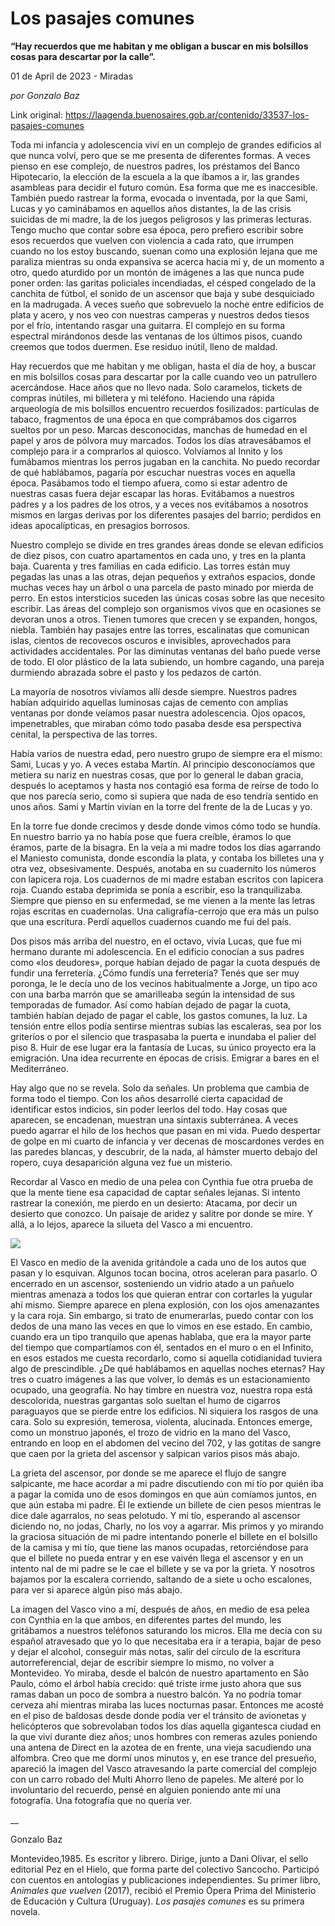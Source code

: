 # Los pasajes comunes

**“Hay recuerdos que me habitan y me obligan a buscar en mis bolsillos cosas para descartar por la calle”.**

01 de April de 2023 - Miradas

_por Gonzalo Baz_

Link original: https://laagenda.buenosaires.gob.ar/contenido/33537-los-pasajes-comunes



Toda mi infancia y adolescencia viví en un complejo de grandes edificios al que nunca volví, pero que se me presenta de diferentes formas. A veces pienso en ese complejo, de nuestros padres, los préstamos del Banco Hipotecario, la elección de la escuela a la que íbamos a ir, las grandes asambleas para decidir el futuro común. Esa forma que me es inaccesible. También puedo rastrear la forma, evocada o inventada, por la que Sami, Lucas y yo caminábamos en aquellos años distantes, la de las crisis suicidas de mi madre, la de los juegos peligrosos y las primeras lecturas. Tengo mucho que contar sobre esa época, pero prefiero escribir sobre esos recuerdos que vuelven con violencia a cada rato, que irrumpen cuando no los estoy buscando, suenan como una explosión lejana que me paraliza mientras su onda expansiva se acerca hacia mí y, de un momento a otro, quedo aturdido por un montón de imágenes a las que nunca pude poner orden: las garitas policiales incendiadas, el césped congelado de la canchita de fútbol, el sonido de un ascensor que baja y sube desquiciado en la madrugada. A veces sueño que sobrevuelo la noche entre edificios de plata y acero, y nos veo con nuestras camperas y nuestros dedos tiesos por el frío, intentando rasgar una guitarra. El complejo en su forma espectral mirándonos desde las ventanas de los últimos pisos, cuando creemos que todos duermen. Ese residuo inútil, lleno de maldad.




Hay recuerdos que me habitan y me obligan, hasta el día de hoy, a buscar en mis bolsillos cosas para descartar por la calle cuando veo un patrullero acercándose. Hace años que no llevo nada. Solo caramelos, tickets de compras inútiles, mi billetera y mi teléfono. Haciendo una rápida arqueología de mis bolsillos encuentro recuerdos fosilizados: partículas de tabaco, fragmentos de una época en que comprábamos dos cigarros sueltos por un peso. Marcas desconocidas, manchas de humedad en el papel y aros de pólvora muy marcados. Todos los días atravesábamos el complejo para ir a comprarlos al quiosco. Volvíamos al Innito y los fumábamos mientras los perros jugaban en la canchita. No puedo recordar de qué hablábamos, pagaría por escuchar nuestras voces en aquella época. Pasábamos todo el tiempo afuera, como si estar adentro de nuestras casas fuera dejar escapar las horas. Evitábamos a nuestros padres y a los padres de los otros, y a veces nos evitábamos a nosotros mismos en largas derivas por los diferentes pasajes del barrio; perdidos en ideas apocalípticas, en presagios borrosos.




Nuestro complejo se divide en tres grandes áreas donde se elevan edificios de diez pisos, con cuatro apartamentos en cada uno, y tres en la planta baja. Cuarenta y tres familias en cada edificio. Las torres están muy pegadas las unas a las otras, dejan pequeños y extraños espacios, donde muchas veces hay un árbol o una parcela de pasto minado por mierda de perro. En estos intersticios suceden las únicas cosas sobre las que necesito escribir. Las áreas del complejo son organismos vivos que en ocasiones se devoran unos a otros. Tienen tumores que crecen y se expanden, hongos, niebla. También hay pasajes entre las torres, escalinatas que comunican islas, cientos de recovecos oscuros e invisibles, aprovechados para actividades accidentales. Por las diminutas ventanas del baño puede verse de todo. El olor plástico de la lata subiendo, un hombre cagando, una pareja durmiendo abrazada sobre el pasto y los pedazos de cartón.




La mayoría de nosotros vivíamos allí desde siempre. Nuestros padres habían adquirido aquellas luminosas cajas de cemento con amplias ventanas por donde veíamos pasar nuestra adolescencia. Ojos opacos, impenetrables, que miraban cómo todo pasaba desde esa perspectiva cenital, la perspectiva de las torres.




Había varios de nuestra edad, pero nuestro grupo de siempre era el mismo: Sami, Lucas y yo. A veces estaba Martín. Al principio desconocíamos que metiera su nariz en nuestras cosas, que por lo general le daban gracia, después lo aceptamos y hasta nos contagió esa forma de reírse de todo lo que nos parecía serio, como si supiera que nada de eso tendría sentido en unos años. Sami y Martín vivían en la torre del frente de la de Lucas y yo.




En la torre fue donde crecimos y desde donde vimos cómo todo se hundía. En nuestro barrio ya no había pose que fuera creíble, éramos lo que éramos, parte de la bisagra. En la veía a mi madre todos los días agarrando el Maniesto comunista, donde escondía la plata, y contaba los billetes una y otra vez, obsesivamente. Después, anotaba en su cuadernito los números con lapicera roja. Los cuadernos de mi madre estaban escritos con lapicera roja. Cuando estaba deprimida se ponía a escribir, eso la tranquilizaba. Siempre que pienso en su enfermedad, se me vienen a la mente las letras rojas escritas en cuadernolas. Una caligrafía-cerrojo que era más un pulso que una escritura. Perdí aquellos cuadernos cuando me fui del país.




Dos pisos más arriba del nuestro, en el octavo, vivía Lucas, que fue mi hermano durante mi adolescencia. En el edificio conocían a sus padres como «los deudores», porque habían dejado de pagar la cuota después de fundir una ferretería. ¿Cómo fundís una ferretería? Tenés que ser muy poronga, le le decía uno de los vecinos habitualmente a Jorge, un tipo aco con una barba marrón que se amarilleaba según la intensidad de sus temporadas de fumador. Así como habían dejado de pagar la cuota, también habían dejado de pagar el cable, los gastos comunes, la luz. La tensión entre ellos podía sentirse mientras subías las escaleras, sea por los griteríos o por el silencio que traspasaba la puerta e inundaba el palier del piso 8. Huir de ese lugar era la fantasía de Lucas, su único proyecto era la emigración. Una idea recurrente en épocas de crisis. Emigrar a bares en el Mediterráneo.




Hay algo que no se revela. Solo da señales. Un problema que cambia de forma todo el tiempo. Con los años desarrollé cierta capacidad de identificar estos indicios, sin poder leerlos del todo. Hay cosas que aparecen, se encadenan, muestran una sintaxis subterránea. A veces puedo agarrar el hilo de los hechos que pasan en mi vida. Puedo despertar de golpe en mi cuarto de infancia y ver decenas de moscardones verdes en las paredes blancas, y descubrir, de la nada, al hámster muerto debajo del ropero, cuya desaparición alguna vez fue un misterio.




Recordar al Vasco en medio de una pelea con Cynthia fue otra prueba de que la mente tiene esa capacidad de captar señales lejanas. Si intento rastrear la conexión, me pierdo en un desierto: Atacama, por decir un desierto que conozco. Un paisaje de aridez y salitre por donde se mire. Y allá, a lo lejos, aparece la silueta del Vasco a mi encuentro.




![](https://cdn.feater.me/files/images/1058982/54007760-99c0-4da3-9738-de4a7d5ae515.jpeg)




El Vasco en medio de la avenida gritándole a cada uno de los autos que pasan y lo esquivan. Algunos tocan bocina, otros aceleran para pasarlo. O encerrado en un ascensor, sosteniendo un vidrio atado a un pañuelo mientras amenaza a todos los que quieran entrar con cortarles la yugular ahí mismo. Siempre aparece en plena explosión, con los ojos amenazantes y la cara roja. Sin embargo, si trato de enumerarlas, puedo contar con los dedos de una mano las veces en que lo vimos en ese estado. En cambio, cuando era un tipo tranquilo que apenas hablaba, que era la mayor parte del tiempo que compartíamos con él, sentados en el muro o en el Infinito, en esos estados me cuesta recordarlo, como si aquella cotidianidad tuviera algo de prescindible. ¿De qué hablábamos en aquellas noches eternas? Hay tres o cuatro imágenes a las que volver, lo demás es un estacionamiento ocupado, una geografía. No hay timbre en nuestra voz, nuestra ropa está descolorida, nuestras gargantas solo sueltan el humo de cigarros paraguayos que se pierde entre los edificios. Ni siquiera los rasgos de una cara. Solo su expresión, temerosa, violenta, alucinada. Entonces emerge, como un monstruo japonés, el trozo de vidrio en la mano del Vasco, entrando en loop en el abdomen del vecino del 702, y las gotitas de sangre que caen por la grieta del ascensor y salpican varios pisos más abajo.




La grieta del ascensor, por donde se me aparece el flujo de sangre salpicante, me hace acordar a mi padre discutiendo con mi tío por quién iba a pagar la comida uno de esos domingos en que aún comíamos juntos, en que aún estaba mi padre. Él le extiende un billete de cien pesos mientras le dice dale agarralos, no seas pelotudo. Y mi tío, esperando al ascensor diciendo no, no jodas, Charly, no los voy a agarrar. Mis primos y yo mirando la graciosa situación de mi padre intentando ponerle el billete en el bolsillo de la camisa y mi tío, que tiene las manos ocupadas, retorciéndose para que el billete no pueda entrar y en ese vaivén llega el ascensor y en un intento nal de mi padre se le cae el billete y se va por la grieta. Y nosotros bajamos por la escalera corriendo, saltando de a siete u ocho escalones, para ver si aparece algún piso más abajo.




La imagen del Vasco vino a mí, después de años, en medio de esa pelea con Cynthia en la que ambos, en diferentes partes del mundo, les gritábamos a nuestros teléfonos saturando los micros. Ella me decía con su español atravesado que yo lo que necesitaba era ir a terapia, bajar de peso y dejar el alcohol, conseguir más notas, salir del círculo de la escritura autorreferencial, dejar de escribir siempre lo mismo, no volver a Montevideo. Yo miraba, desde el balcón de nuestro apartamento en São Paulo, cómo el árbol había crecido: qué triste irme justo ahora que sus ramas daban un poco de sombra a nuestro balcón. Ya no podría tomar cerveza ahí mientras miraba las luces nocturnas pasar. Entonces me acosté en el piso de baldosas desde donde podía ver el tránsito de avionetas y helicópteros que sobrevolaban todos los días aquella gigantesca ciudad en la que viví durante diez años; unos hombres con remeras azules poniendo una antena de Direct en la azotea de en frente, una vieja sacudiendo una alfombra. Creo que me dormí unos minutos y, en ese trance del presueño, apareció la imagen del Vasco atravesando la parte comercial del complejo con un carro robado del Multi Ahorro lleno de papeles. Me alteré por lo involuntario del recuerdo, pensé en alguien poniendo ante mí una fotografía. Una fotografía que no quería ver.




\_\_




Gonzalo Baz




Montevideo,1985. Es escritor y librero. Dirige, junto a Dani Olivar, el sello editorial Pez en el Hielo, que forma parte del colectivo Sancocho. Participó con cuentos en antologías y publicaciones independientes. Su primer libro, *Animales que vuelven* (2017), recibió el Premio Ópera Prima del Ministerio de Educación y Cultura (Uruguay). *Los pasajes comunes* es su primera novela.



